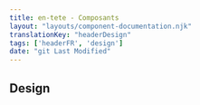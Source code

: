 ```yaml
---
title: en-tete - Composants
layout: "layouts/component-documentation.njk"
translationKey: "headerDesign"
tags: ['headerFR', 'design']
date: "git Last Modified"
---
```


## Design